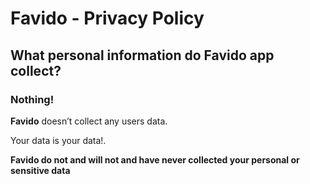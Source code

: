 # Favido - Privacy Policy

## What personal information do Favido app collect?

### Nothing!

**Favido** doesn’t collect any users data.

Your data is your data!.
 
**Favido do not and will not and have never collected your personal or sensitive data**
